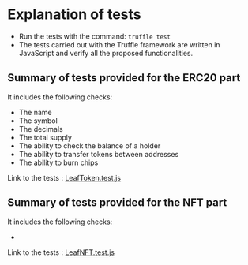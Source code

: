 # Explanation of tests

* Run the tests with the command: `truffle test`
* The tests carried out with the Truffle framework are written in JavaScript and verify all the proposed functionalities.

##  Summary of tests provided for the ERC20 part

It includes the following checks: 

* The name
* The symbol
* The decimals
* The total supply
* The ability to check the balance of a holder
* The ability to transfer tokens between addresses
* The ability to burn chips

Link to the tests : [LeafToken.test.js](https://github.com/Play2Plant/leaf-website/blob/documentation/test/LeafToken.test.js)

## Summary of tests provided for the NFT part

It includes the following checks:

* 

Link to the tests : [LeafNFT.test.js](https://github.com/Play2Plant/leaf-website/blob/documentation/test/LeafNFT.test.js)
